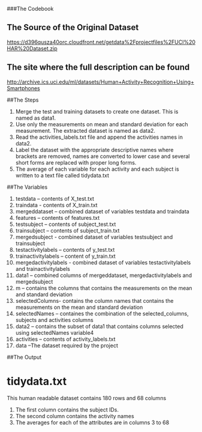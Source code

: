###The Codebook## The Source of the Original Datasethttps://d396qusza40orc.cloudfront.net/getdata%2Fprojectfiles%2FUCI%20HAR%20Dataset.zip## The site where the full description can be foundhttp://archive.ics.uci.edu/ml/datasets/Human+Activity+Recognition+Using+Smartphones##The Steps1.	Merge the test and training datasets to create one dataset. This is named as data1.2.	Use only the measurements on mean and standard deviation for each measurement. The extracted dataset is named as data2.3.	Read the activities_labels.txt file and append the activities names in data2.4.	Label the dataset with the appropriate descriptive names where brackets are removed, names are converted to lower case and several short forms are replaced with proper long forms.5.	The average of each variable for each activity and each subject is written to a text file called tidydata.txt##The Variables1)	testdata – contents of X_test.txt2)	traindata - contents of X_train.txt3)	mergeddataset – combined dataset of variables testdata and traindata4)	features – contents of features.txt5)	testsubject – contents of subject_test.txt6)	trainsubject – contents of subject_train.txt7)	mergedsubject - combined dataset of variables testsubject and trainsubject8)	testactivitylabels – contents of y_test.txt9)	trainactivitylabels – content of y_train.txt10)	mergedactivitylabels - combined dataset of variables testactivitylabels and trainactivitylabels11)	 data1 – combined columns of mergeddataset, mergedactivitylabels and mergedsubject12)	m – contains the columns that contains the measurements on the mean and standard deviation13)	selectedColumns- contains the column names that contains the measurements on the mean and standard deviation14)	selectedNames – containes the combination of the selected_columns, subjects and activities columns15)	data2 – contains the subset of data1 that contains columns selected using selectedNames variable416)	activities – contents of activity_labels.txt17)	 data –The dataset required by the project##The Output# tidydata.txtThis human readable dataset contains 180 rows and 68 columns 1)	The first column contains the subject IDs.2)	The second column contains the activity names3)	The averages for each of the attributes are in columns 3 to 68